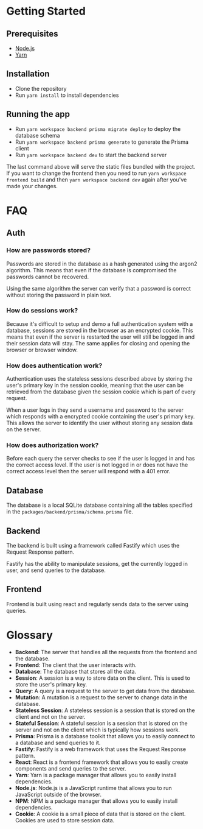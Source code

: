# Getting Started

## Prerequisites
- [Node.js](https://nodejs.org/en/)
- [Yarn](https://yarnpkg.com/en/docs/install)

## Installation
- Clone the repository
- Run `yarn install` to install dependencies

## Running the app
- Run `yarn workspace backend prisma migrate deploy` to deploy the database schema
- Run `yarn workspace backend prisma generate` to generate the Prisma client
- Run `yarn workspace backend dev` to start the backend server

The last command above will serve the static files bundled with the project. If you want to change the frontend then you need to run `yarn workspace frontend build` and then `yarn workspace backend dev` again after you've made your changes.

# FAQ

## Auth

### How are passwords stored?

Passwords are stored in the database as a hash generated using the argon2 algorithm. This means that even if the database is compromised the passwords cannot be recovered.

Using the same algorithm the server can verify that a password is correct without storing the password in plain text.

### How do sessions work?

Because it's difficult to setup and demo a full authentication system with a database, sessions are stored in the browser as an encrypted cookie. This means that even if the server is restarted the user will still be logged in and their session data will stay. The same applies for closing and opening the browser or browser window.

### How does authentication work?

Authentication uses the stateless sessions described above by storing the user's primary key in the session cookie, meaning that the user can be retrieved from the database given the session cookie which is part of every request.

When a user logs in they send a username and password to the server which responds with a encrypted cookie containing the user's primary key. This allows the server to identify the user without storing any session data on the server.

### How does authorization work?

Before each query the server checks to see if the user is logged in and has the correct access level. If the user is not logged in or does not have the correct access level then the server will respond with a 401 error.

## Database

The database is a local SQLite database containing all the tables specified in the `packages/backend/prisma/schema.prisma` file.

## Backend

The backend is built using a framework called Fastify which uses the Request Response pattern.

Fastify has the ability to manipulate sessions, get the currently logged in user, and send queries to the database.

## Frontend

Frontend is built using react and regularly sends data to the server using queries. 

# Glossary

- **Backend**: The server that handles all the requests from the frontend and the database.
- **Frontend**: The client that the user interacts with.
- **Database**: The database that stores all the data.
- **Session**: A session is a way to store data on the client. This is used to store the user's primary key.
- **Query**: A query is a request to the server to get data from the database.
- **Mutation**: A mutation is a request to the server to change data in the database.
- **Stateless Session**: A stateless session is a session that is stored on the client and not on the server.
- **Stateful Session**: A stateful session is a session that is stored on the server and not on the client which is typically how sessions work.
- **Prisma**: Prisma is a database toolkit that allows you to easily connect to a database and send queries to it.
- **Fastify**: Fastify is a web framework that uses the Request Response pattern.
- **React**: React is a frontend framework that allows you to easily create components and send queries to the server.
- **Yarn**: Yarn is a package manager that allows you to easily install dependencies.
- **Node.js**: Node.js is a JavaScript runtime that allows you to run JavaScript outside of the browser.
- **NPM**: NPM is a package manager that allows you to easily install dependencies.
- **Cookie**: A cookie is a small piece of data that is stored on the client. Cookies are used to store session data.

